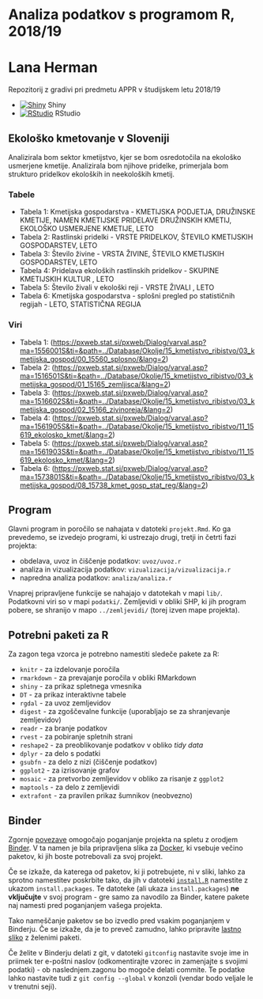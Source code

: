 # Analiza podatkov s programom R, 2018/19

# Lana Herman

Repozitorij z gradivi pri predmetu APPR v študijskem letu 2018/19

* [![Shiny](http://mybinder.org/badge.svg)](http://beta.mybinder.org/v2/gh/lanaherman/APPR-2018-19/master?urlpath=shiny/APPR-2018-19/projekt.Rmd) Shiny
* [![RStudio](http://mybinder.org/badge.svg)](http://beta.mybinder.org/v2/gh/lanaherman/APPR-2018-19/master?urlpath=rstudio) RStudio

## Ekološko kmetovanje v Sloveniji

Analizirala bom sektor kmetijstvo, kjer se bom osredotočila na ekološko usmerjene kmetije. Analizirala bom njihove pridelke, primerjala bom strukturo pridelkov ekoloških in neekoloških kmetij.

### Tabele

* Tabela 1: Kmetijska gospodarstva - KMETIJSKA PODJETJA, DRUŽINSKE KMETIJE, NAMEN KMETIJSKE PRIDELAVE DRUŽINSKIH KMETIJ, EKOLOŠKO USMERJENE KMETIJE, LETO
* Tabela 2: Rastlinski pridelki - VRSTE PRIDELKOV, ŠTEVILO KMETIJSKIH GOSPODARSTEV, LETO
* Tabela 3: Število živine - VRSTA ŽIVINE, ŠTEVILO KMETIJSKIH GOSPODARSTEV, LETO
* Tabela 4: Pridelava ekoloških rastlinskih pridelkov - SKUPINE KMETIJSKIH KULTUR , LETO
* Tabela 5: Število živali v ekološki reji - VRSTE ŽIVALI , LETO
* Tabela 6: Kmetijska gospodarstva - splošni pregled po statističnih regijah - LETO, STATISTIČNA REGIJA

### Viri

* Tabela 1: (https://pxweb.stat.si/pxweb/Dialog/varval.asp?ma=1556001S&ti=&path=../Database/Okolje/15_kmetijstvo_ribistvo/03_kmetijska_gospod/00_15560_splosno/&lang=2)
* Tabela 2: (https://pxweb.stat.si/pxweb/Dialog/varval.asp?ma=1516501S&ti=&path=../Database/Okolje/15_kmetijstvo_ribistvo/03_kmetijska_gospod/01_15165_zemljisca/&lang=2)
* Tabela 3: (https://pxweb.stat.si/pxweb/Dialog/varval.asp?ma=1516602S&ti=&path=../Database/Okolje/15_kmetijstvo_ribistvo/03_kmetijska_gospod/02_15166_zivinoreja/&lang=2)
* Tabela 4: (https://pxweb.stat.si/pxweb/Dialog/varval.asp?ma=1561905S&ti=&path=../Database/Okolje/15_kmetijstvo_ribistvo/11_15619_ekolosko_kmet/&lang=2)
* Tabela 5: (https://pxweb.stat.si/pxweb/Dialog/varval.asp?ma=1561903S&ti=&path=../Database/Okolje/15_kmetijstvo_ribistvo/11_15619_ekolosko_kmet/&lang=2)
* Tabela 6:  (https://pxweb.stat.si/pxweb/Dialog/varval.asp?ma=1573801S&ti=&path=../Database/Okolje/15_kmetijstvo_ribistvo/03_kmetijska_gospod/08_15738_kmet_gosp_stat_reg/&lang=2)

## Program

Glavni program in poročilo se nahajata v datoteki `projekt.Rmd`.
Ko ga prevedemo, se izvedejo programi, ki ustrezajo drugi, tretji in četrti fazi projekta:

* obdelava, uvoz in čiščenje podatkov: `uvoz/uvoz.r`
* analiza in vizualizacija podatkov: `vizualizacija/vizualizacija.r`
* napredna analiza podatkov: `analiza/analiza.r`

Vnaprej pripravljene funkcije se nahajajo v datotekah v mapi `lib/`.
Podatkovni viri so v mapi `podatki/`.
Zemljevidi v obliki SHP, ki jih program pobere,
se shranijo v mapo `../zemljevidi/` (torej izven mape projekta).

## Potrebni paketi za R

Za zagon tega vzorca je potrebno namestiti sledeče pakete za R:

* `knitr` - za izdelovanje poročila
* `rmarkdown` - za prevajanje poročila v obliki RMarkdown
* `shiny` - za prikaz spletnega vmesnika
* `DT` - za prikaz interaktivne tabele
* `rgdal` - za uvoz zemljevidov
* `digest` - za zgoščevalne funkcije (uporabljajo se za shranjevanje zemljevidov)
* `readr` - za branje podatkov
* `rvest` - za pobiranje spletnih strani
* `reshape2` - za preoblikovanje podatkov v obliko *tidy data*
* `dplyr` - za delo s podatki
* `gsubfn` - za delo z nizi (čiščenje podatkov)
* `ggplot2` - za izrisovanje grafov
* `mosaic` - za pretvorbo zemljevidov v obliko za risanje z `ggplot2`
* `maptools` - za delo z zemljevidi
* `extrafont` - za pravilen prikaz šumnikov (neobvezno)

## Binder

Zgornje [povezave](#analiza-podatkov-s-programom-r-201819)
omogočajo poganjanje projekta na spletu z orodjem [Binder](https://mybinder.org/).
V ta namen je bila pripravljena slika za [Docker](https://www.docker.com/),
ki vsebuje večino paketov, ki jih boste potrebovali za svoj projekt.

Če se izkaže, da katerega od paketov, ki ji potrebujete, ni v sliki,
lahko za sprotno namestitev poskrbite tako,
da jih v datoteki [`install.R`](install.R) namestite z ukazom `install.packages`.
Te datoteke (ali ukaza `install.packages`) **ne vključujte** v svoj program -
gre samo za navodilo za Binder, katere pakete naj namesti pred poganjanjem vašega projekta.

Tako nameščanje paketov se bo izvedlo pred vsakim poganjanjem v Binderju.
Če se izkaže, da je to preveč zamudno,
lahko pripravite [lastno sliko](https://github.com/jaanos/APPR-docker) z želenimi paketi.

Če želite v Binderju delati z git,
v datoteki `gitconfig` nastavite svoje ime in priimek ter e-poštni naslov
(odkomentirajte vzorec in zamenjajte s svojimi podatki) -
ob naslednjem.zagonu bo mogoče delati commite.
Te podatke lahko nastavite tudi z `git config --global` v konzoli
(vendar bodo veljale le v trenutni seji).
